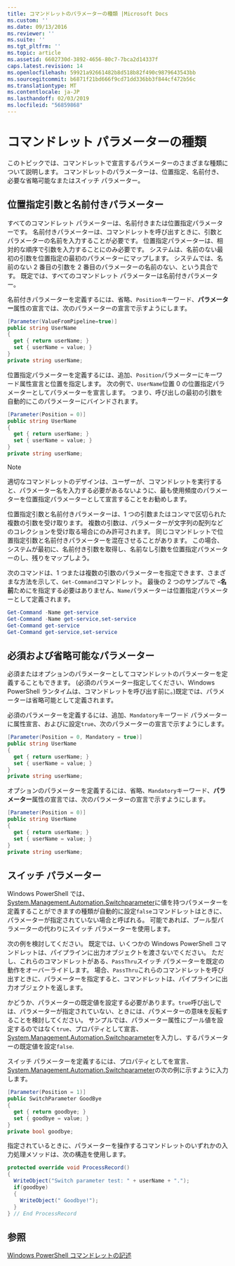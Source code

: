 ```yaml
---
title: コマンドレットのパラメーターの種類 |Microsoft Docs
ms.custom: ''
ms.date: 09/13/2016
ms.reviewer: ''
ms.suite: ''
ms.tgt_pltfrm: ''
ms.topic: article
ms.assetid: 6602730d-3892-4656-80c7-7bca2d14337f
caps.latest.revision: 14
ms.openlocfilehash: 59921a92661482b8d518b82f490c9879643543bb
ms.sourcegitcommit: b6871f21bd666f9cd71dd336bb3f844cf472b56c
ms.translationtype: MT
ms.contentlocale: ja-JP
ms.lasthandoff: 02/03/2019
ms.locfileid: "56859868"
---
```

# <a name="types-of-cmdlet-parameters"></a>コマンドレット パラメーターの種類

このトピックでは、コマンドレットで宣言するパラメーターのさまざまな種類について説明します。 コマンドレットのパラメーターは、位置指定、名前付き、必要な省略可能なまたはスイッチ パラメーター。

## <a name="positional-and-named-parameters"></a>位置指定引数と名前付きパラメーター

すべてのコマンドレット パラメーターは、名前付きまたは位置指定パラメーターです。 名前付きパラメーターは、コマンドレットを呼び出すときに、引数とパラメーターの名前を入力することが必要です。 位置指定パラメーターは、相対的な順序で引数を入力することにのみ必要です。 システムは、名前のない最初の引数を位置指定の最初のパラメーターにマップします。 システムでは、名前のない 2 番目の引数を 2 番目のパラメーターの名前のない、という具合です。 既定では、すべてのコマンドレット パラメーターは名前付きパラメーター。

名前付きパラメーターを定義するには、省略、`Position`キーワード、**パラメーター**属性の宣言では、次のパラメーターの宣言で示すようにします。

```csharp
[Parameter(ValueFromPipeline=true)]
public string UserName
{
  get { return userName; }
  set { userName = value; }
}
private string userName;
```

位置指定パラメーターを定義するには、追加、`Position`パラメーターにキーワード属性宣言と位置を指定します。 次の例で、`UserName`位置 0 の位置指定パラメーターとしてパラメーターを宣言します。 つまり、呼び出しの最初の引数を自動的にこのパラメーターにバインドされます。

```csharp
[Parameter(Position = 0)]
public string UserName
{
  get { return userName; }
  set { userName = value; }
}
private string userName;
```

> [!NOTE]
> 適切なコマンドレットのデザインは、ユーザーが、コマンドレットを実行すると、パラメーター名を入力する必要があるないように、最も使用頻度のパラメーターを位置指定パラメーターとして宣言することをお勧めします。

位置指定引数と名前付きパラメーターは、1 つの引数またはコンマで区切られた複数の引数を受け取ります。 複数の引数は、パラメーターが文字列の配列などのコレクションを受け取る場合にのみ許可されます。 同じコマンドレットで位置指定引数と名前付きパラメーターを混在させることがあります。 この場合、システムが最初に、名前付き引数を取得し、名前なし引数を位置指定パラメーターのし、残りをマップしよう。

次のコマンドは、1 つまたは複数の引数のパラメーターを指定できます、さまざまな方法を示して、`Get-Command`コマンドレット。 最後の 2 つのサンプルで **-名前**ためにを指定する必要はありません、`Name`パラメーターは位置指定パラメーターとして定義されます。

```powershell
Get-Command -Name get-service
Get-Command -Name get-service,set-service
Get-Command get-service
Get-Command get-service,set-service
```

## <a name="mandatory-and-optional-parameters"></a>必須および省略可能なパラメーター

必須またはオプションのパラメーターとしてコマンドレットのパラメーターを定義することもできます。 (必須のパラメーター指定してください、Windows PowerShell ランタイムは、コマンドレットを呼び出す前に。)既定では、パラメーターは省略可能として定義されます。

必須のパラメーターを定義するには、追加、`Mandatory`キーワード パラメーターに属性宣言、およびに設定`true`、次のパラメーターの宣言で示すようにします。

```csharp
[Parameter(Position = 0, Mandatory = true)]
public string UserName
{
  get { return userName; }
  set { userName = value; }
}
private string userName;
```

オプションのパラメーターを定義するには、省略、`Mandatory`キーワード、**パラメーター**属性の宣言では、次のパラメーターの宣言で示すようにします。

```csharp
[Parameter(Position = 0)]
public string UserName
{
  get { return userName; }
  set { userName = value; }
}
private string userName;
```

## <a name="switch-parameters"></a>スイッチ パラメーター

Windows PowerShell では、 [System.Management.Automation.Switchparameter](/dotnet/api/System.Management.Automation.SwitchParameter)に値を持つパラメーターを定義することができますの種類が自動的に設定`false`コマンドレットはときに、パラメーターが指定されていない場合と呼ばれる。 可能であれば、ブール型パラメーターの代わりにスイッチ パラメーターを使用します。

次の例を検討してください。 既定では、いくつかの Windows PowerShell コマンドレットは、パイプラインに出力オブジェクトを渡さないでください。 ただし、これらのコマンドレットがある、`PassThru`スイッチ パラメーターを既定の動作をオーバーライドします。 場合、`PassThru`これらのコマンドレットを呼び出すときに、パラメーターを指定すると、コマンドレットは、パイプラインに出力オブジェクトを返します。

かどうか、パラメーターの既定値を設定する必要があります。`true`呼び出しでは、パラメーターが指定されていない、ときには、パラメーターの意味を反転することを検討してください。 サンプルでは、パラメーター属性にブール値を設定するのではなく`true`、プロパティとして宣言、 [System.Management.Automation.Switchparameter](/dotnet/api/System.Management.Automation.SwitchParameter)を入力し、するパラメーターの既定値を設定`false`.

スイッチ パラメーターを定義するには、プロパティとしてを宣言、 [System.Management.Automation.Switchparameter](/dotnet/api/System.Management.Automation.SwitchParameter)の次の例に示すように入力します。

```csharp
[Parameter(Position = 1)]
public SwitchParameter GoodBye
{
  get { return goodbye; }
  set { goodbye = value; }
}
private bool goodbye;
```

指定されているときに、パラメーターを操作するコマンドレットのいずれかの入力処理メソッドは、次の構造を使用します。

```csharp
protected override void ProcessRecord()
{
  WriteObject("Switch parameter test: " + userName + ".");
  if(goodbye)
  {
    WriteObject(" Goodbye!");
  }
} // End ProcessRecord
```

## <a name="see-also"></a>参照

[Windows PowerShell コマンドレットの記述](./writing-a-windows-powershell-cmdlet.md)
